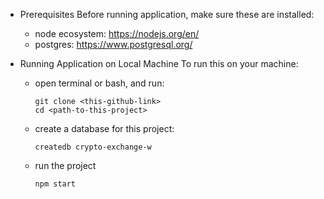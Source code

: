 * Prerequisites
  Before running application, make sure these are installed:

  * node ecosystem: https://nodejs.org/en/
  * postgres: https://www.postgresql.org/

* Running Application on Local Machine
  To run this on your machine:
  * open terminal or bash, and run:
    ```
    git clone <this-github-link>
    cd <path-to-this-project>
    ```
  * create a database for this project:
    ```
    createdb crypto-exchange-w
    ```
  * run the project
    ```
    npm start
    ```
